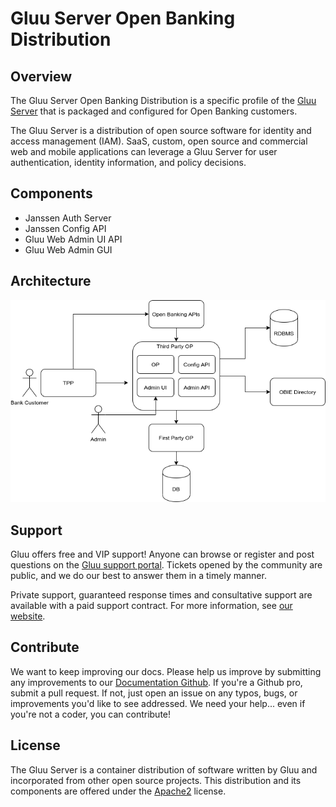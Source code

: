 # Gluu Server Open Banking Distribution

## Overview

The Gluu Server Open Banking Distribution is a specific profile of the [Gluu Server](https://gluu.org/docs/gluu-server) that is packaged and configured for Open Banking customers. 

The Gluu Server is a distribution of open source software for identity and access management (IAM). SaaS, custom, open source and commercial web and mobile applications can leverage a Gluu Server for user authentication, identity information, and policy decisions. 

## Components

- Janssen Auth Server
- Janssen Config API
- Gluu Web Admin UI API
- Gluu Web Admin GUI

## Architecture

![architecture diagram](./img/architecture.png)

## Support
Gluu offers free and VIP support! Anyone can browse or register and post questions on the [Gluu support portal](https://support.gluu.org). Tickets opened by the community are public, and we do our best to answer them in a timely manner. 

Private support, guaranteed response times and consultative support are available with a paid support contract. For more information, see [our website](https://gluu.org/pricing).

## Contribute 
We want to keep improving our docs. Please help us improve by submitting any improvements to our [Documentation Github](https://github.com/GluuFederation/docs-open-banking-prod). If you're a Github pro, submit a pull request. If not, just open an issue on any typos, bugs, or improvements you'd like to see addressed. We need your help... even if you're not a coder, you can contribute! 

## License
The Gluu Server is a container distribution of software written by Gluu and incorporated from other open source projects. This distribution and its components are offered under the [Apache2](http://www.apache.org/licenses/LICENSE-2.0) license. 

